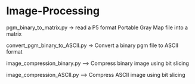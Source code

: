 # Image-Processing

pgm_binary_to_matrix.py -> read a P5 format Portable Gray Map file into a matrix

convert_pgm_binary_to_ASCII.py -> Convert a binary pgm file to ASCII format

image_compression_binary.py --> Compress binary image using bit slicing

image_compression_ASCII.py --> Compress ASCII image using bit slicing
